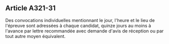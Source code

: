 Article A321-31
----
Des convocations individuelles mentionnant le jour, l'heure et le lieu de
l'épreuve sont adressées à chaque candidat, quinze jours au moins à l'avance par
lettre recommandée avec demande d'avis de réception ou par tout autre moyen
équivalent.
